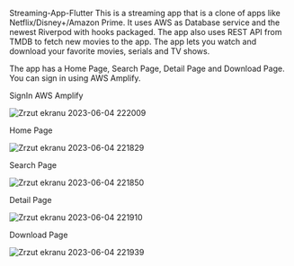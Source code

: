 Streaming-App-Flutter
This is a streaming app that is a clone of apps like Netflix/Disney+/Amazon Prime. It uses AWS as Database service and the newest Riverpod with hooks packaged. The app also uses REST API from TMDB to fetch new movies to the app. The app lets you watch and download your favorite movies, serials and TV shows.

The app has a Home Page, Search Page, Detail Page and Download Page. You can sign in using AWS Amplify.



SignIn AWS Amplify


![Zrzut ekranu 2023-06-04 222009](https://github.com/DwMichael/MenuListView/assets/79370938/dbfc1ca9-e82f-4d59-a05a-e04d673056bc)

Home Page



![Zrzut ekranu 2023-06-04 221829](https://github.com/DwMichael/MenuListView/assets/79370938/20f8a2e5-7576-4bbe-aae0-d7e965cc571f)

Search Page


![Zrzut ekranu 2023-06-04 221850](https://github.com/DwMichael/MenuListView/assets/79370938/b4f12814-8fd8-439c-87c2-23ce2cca281f)

Detail Page


![Zrzut ekranu 2023-06-04 221910](https://github.com/DwMichael/MenuListView/assets/79370938/259579dc-ef21-4eb4-91e5-03b814a1b5ca)

Download Page


![Zrzut ekranu 2023-06-04 221939](https://github.com/DwMichael/MenuListView/assets/79370938/4afdf693-180c-4601-95a9-ad8d601d387f)
